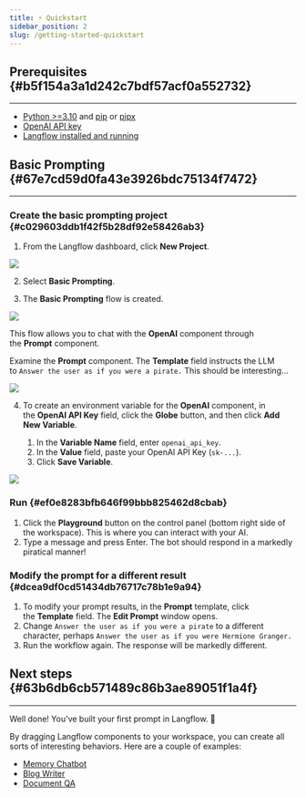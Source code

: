 ```yaml
---
title: ⚡️ Quickstart
sidebar_position: 2
slug: /getting-started-quickstart
---
```




## Prerequisites {#b5f154a3a1d242c7bdf57acf0a552732}


---

- [Python &gt;=3.10](https://www.python.org/downloads/release/python-3100/) and [pip](https://pypi.org/project/pip/) or [pipx](https://pipx.pypa.io/stable/installation/)
- [OpenAI API key](https://platform.openai.com/)
- [Langflow installed and running](/getting-started-installation)

## Basic Prompting {#67e7cd59d0fa43e3926bdc75134f7472}


---


### Create the basic prompting project {#c029603ddb1f42f5b28df92e58426ab3}


1. From the Langflow dashboard, click **New Project**. 


![](./1835734464.png)


2. Select **Basic Prompting**.


3. The **Basic Prompting** flow is created.


![](./487525520.png)


This flow allows you to chat with the **OpenAI** component through the **Prompt** component. 


Examine the **Prompt** component. The **Template** field instructs the LLM to `Answer the user as if you were a pirate.` This should be interesting...


![](./690736575.png)


4. To create an environment variable for the **OpenAI** component, in the **OpenAI API Key** field, click the **Globe** button, and then click **Add New Variable**.

	1. In the **Variable Name** field, enter `openai_api_key`.
	2. In the **Value** field, paste your OpenAI API Key (`sk-...`).
	3. Click **Save Variable**.

![](./1390293355.png)


### Run {#ef0e8283bfb646f99bbb825462d8cbab}

1. Click the **Playground** button on the control panel (bottom right side of the workspace). This is where you can interact with your AI.
2. Type a message and press Enter. The bot should respond in a markedly piratical manner!

### Modify the prompt for a different result {#dcea9df0cd51434db76717c78b1e9a94}

1. To modify your prompt results, in the **Prompt** template, click the **Template** field. The **Edit Prompt** window opens.
2. Change `Answer the user as if you were a pirate` to a different character, perhaps `Answer the user as if you were Hermione Granger.`
3. Run the workflow again. The response will be markedly different.

## Next steps {#63b6db6cb571489c86b3ae89051f1a4f}


---


Well done! You've built your first prompt in Langflow. 🎉


By dragging Langflow components to your workspace, you can create all sorts of interesting behaviors. Here are a couple of examples:

- [Memory Chatbot](/starter-projects-memory-chatbot)
- [Blog Writer](/starter-projects-blog-writer)
- [Document QA](/starter-projects-document-qa)

